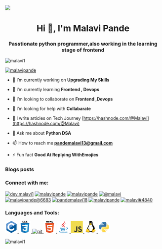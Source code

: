 

<img src="https://newrelic.com/sites/default/files/2021-04/good-programmer-banner-final.jpg">
<h1 align="center">Hi 👋, I'm Malavi Pande</h1>
<h3 align="center">Passtionate python programmer,also working in the learning stage of frontend</h3>

<p align="left"> <img src="https://komarev.com/ghpvc/?username=malavi1&label=Profile%20views&color=0e75b6&style=flat" alt="malavi1" /> </p>

<p align="left"> <a href="https://twitter.com/malavipande" target="blank"><img src="https://img.shields.io/twitter/follow/malavipande?logo=twitter&style=for-the-badge" alt="malavipande" /></a> </p>

- 🔭 I’m currently working on **Upgrading My Skills**

- 🌱 I’m currently learning **Frontend , Devops**

- 👯 I’m looking to collaborate on **Frontend ,Devops**

- 🤝 I’m looking for help with **Collabarate**

- 📝 I write articles on Tech Journey [https://hashnode.com/@Malavi](https://hashnode.com/@Malavi)

- 💬 Ask me about **Python DSA**

- 📫 How to reach me **pandemalavi13@gmail.com**

- ⚡ Fun fact **Good At Replying WithEmojies**

### Blogs posts
<!-- BLOG-POST-LIST:START -->
<!-- BLOG-POST-LIST:END -->

<h3 align="left">Connect with me:</h3>
<p align="left">
<a href="https://dev.to/dev.malavi1" target="blank"><img align="center" src="https://raw.githubusercontent.com/rahuldkjain/github-profile-readme-generator/master/src/images/icons/Social/devto.svg" alt="dev.malavi1" height="30" width="40" /></a>
<a href="https://twitter.com/malavipande" target="blank"><img align="center" src="https://raw.githubusercontent.com/rahuldkjain/github-profile-readme-generator/master/src/images/icons/Social/twitter.svg" alt="malavipande" height="30" width="40" /></a>
<a href="https://linkedin.com/in/malavipande" target="blank"><img align="center" src="https://raw.githubusercontent.com/rahuldkjain/github-profile-readme-generator/master/src/images/icons/Social/linked-in-alt.svg" alt="malavipande" height="30" width="40" /></a>
<a href="https://hashnode.com/@malavi" target="blank"><img align="center" src="https://raw.githubusercontent.com/rahuldkjain/github-profile-readme-generator/master/src/images/icons/Social/hashnode.svg" alt="@malavi" height="30" width="40" /></a>
<a href="https://www.youtube.com/c/malavipande@6683" target="blank"><img align="center" src="https://raw.githubusercontent.com/rahuldkjain/github-profile-readme-generator/master/src/images/icons/Social/youtube.svg" alt="malavipande@6683" height="30" width="40" /></a>
<a href="https://www.hackerrank.com/pandemalavi18" target="blank"><img align="center" src="https://raw.githubusercontent.com/rahuldkjain/github-profile-readme-generator/master/src/images/icons/Social/hackerrank.svg" alt="pandemalavi18" height="30" width="40" /></a>
<a href="https://www.leetcode.com/malavipande" target="blank"><img align="center" src="https://raw.githubusercontent.com/rahuldkjain/github-profile-readme-generator/master/src/images/icons/Social/leet-code.svg" alt="malavipande" height="30" width="40" /></a>
<a href="https://discord.gg/malavi#4840" target="blank"><img align="center" src="https://raw.githubusercontent.com/rahuldkjain/github-profile-readme-generator/master/src/images/icons/Social/discord.svg" alt="malavi#4840" height="30" width="40" /></a>
</p>

<h3 align="left">Languages and Tools:</h3>
<p align="left"> <a href="https://www.cprogramming.com/" target="_blank" rel="noreferrer"> <img src="https://raw.githubusercontent.com/devicons/devicon/master/icons/c/c-original.svg" alt="c" width="40" height="40"/> </a> <a href="https://www.w3schools.com/css/" target="_blank" rel="noreferrer"> <img src="https://raw.githubusercontent.com/devicons/devicon/master/icons/css3/css3-original-wordmark.svg" alt="css3" width="40" height="40"/> </a> <a href="https://git-scm.com/" target="_blank" rel="noreferrer"> <img src="https://www.vectorlogo.zone/logos/git-scm/git-scm-icon.svg" alt="git" width="40" height="40"/> </a> <a href="https://www.w3.org/html/" target="_blank" rel="noreferrer"> <img src="https://raw.githubusercontent.com/devicons/devicon/master/icons/html5/html5-original-wordmark.svg" alt="html5" width="40" height="40"/> </a> <a href="https://www.java.com" target="_blank" rel="noreferrer"> <img src="https://raw.githubusercontent.com/devicons/devicon/master/icons/java/java-original.svg" alt="java" width="40" height="40"/> </a> <a href="https://developer.mozilla.org/en-US/docs/Web/JavaScript" target="_blank" rel="noreferrer"> <img src="https://raw.githubusercontent.com/devicons/devicon/master/icons/javascript/javascript-original.svg" alt="javascript" width="40" height="40"/> </a> <a href="https://www.linux.org/" target="_blank" rel="noreferrer"> <img src="https://raw.githubusercontent.com/devicons/devicon/master/icons/linux/linux-original.svg" alt="linux" width="40" height="40"/> </a> <a href="https://www.python.org" target="_blank" rel="noreferrer"> <img src="https://raw.githubusercontent.com/devicons/devicon/master/icons/python/python-original.svg" alt="python" width="40" height="40"/> </a> </p>

<p><img align="center" src="https://github-readme-streak-stats.herokuapp.com/?user=malavi1&" alt="malavi1" /></p>


